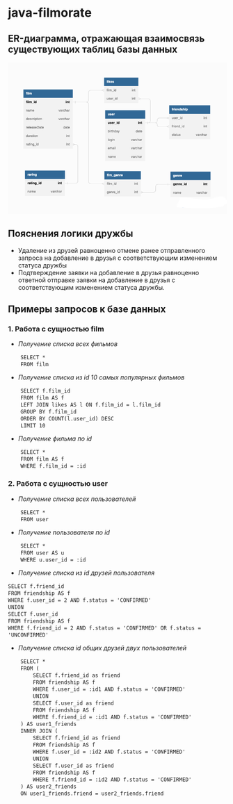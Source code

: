 # java-filmorate 
## ER-диаграмма, отражающая взаимосвязь существующих таблиц базы данных
![ER-диаграмма](src/main/resources/ER-diagram.png)

## Пояснения логики дружбы
- Удаление из друзей равноценно отмене ранее отправленного запроса на добавление в друзья с соответствующим изменением статуса дружбы
- Подтверждение заявки на добавление в друзья равноценно ответной отправке заявки на добавление в друзья с соответствующим изменением статуса дружбы. 
## Примеры запросов к базе данных
### 1. Работа с сущностью film
- *Получение списка всех фильмов*
```
    SELECT *
    FROM film
```
- *Получение списка из id 10 самых популярных фильмов*
```
    SELECT f.film_id
    FROM film AS f 
    LEFT JOIN likes AS l ON f.film_id = l.film_id
    GROUP BY f.film_id
    ORDER BY COUNT(l.user_id) DESC
    LIMIT 10
```
- *Получение фильма по id*
```
    SELECT *
    FROM film AS f
    WHERE f.film_id = :id
```

### 2. Работа с сущностью user
- *Получение списка всех пользователей*
```
    SELECT *
    FROM user
```
- *Получение пользователя по id*
```
    SELECT *
    FROM user AS u
    WHERE u.user_id = :id
```
- *Получение списка из id друзей пользователя*
```
SELECT f.friend_id
FROM friendship AS f
WHERE f.user_id = 2 AND f.status = 'CONFIRMED'
UNION
SELECT f.user_id
FROM friendship AS f
WHERE f.friend_id = 2 AND f.status = 'CONFIRMED' OR f.status = 'UNCONFIRMED'
```
- *Получение списка id общих друзей двух пользователей*
```
    SELECT *
    FROM (
        SELECT f.friend_id as friend
        FROM friendship AS f
        WHERE f.user_id = :id1 AND f.status = 'CONFIRMED'
        UNION
        SELECT f.user_id as friend
        FROM friendship AS f
        WHERE f.friend_id = :id1 AND f.status = 'CONFIRMED'
    ) AS user1_friends
    INNER JOIN (
        SELECT f.friend_id as friend
        FROM friendship AS f
        WHERE f.user_id = :id2 AND f.status = 'CONFIRMED'
        UNION
        SELECT f.user_id as friend
        FROM friendship AS f
        WHERE f.friend_id = :id2 AND f.status = 'CONFIRMED'
    ) AS user2_friends
    ON user1_friends.friend = user2_friends.friend
```
